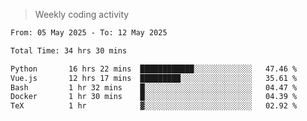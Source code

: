 > Weekly coding activity
<!--START_SECTION:waka-->

```txt
From: 05 May 2025 - To: 12 May 2025

Total Time: 34 hrs 30 mins

Python       16 hrs 22 mins  ████████████░░░░░░░░░░░░░   47.46 %
Vue.js       12 hrs 17 mins  █████████░░░░░░░░░░░░░░░░   35.61 %
Bash         1 hr 32 mins    █░░░░░░░░░░░░░░░░░░░░░░░░   04.47 %
Docker       1 hr 30 mins    █░░░░░░░░░░░░░░░░░░░░░░░░   04.39 %
TeX          1 hr            ▓░░░░░░░░░░░░░░░░░░░░░░░░   02.92 %
```

<!--END_SECTION:waka-->

